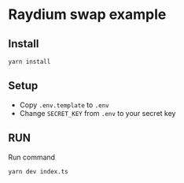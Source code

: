 # Raydium swap example


## Install

```
yarn install
```

## Setup

- Copy `.env.template` to `.env`
- Change `SECRET_KEY` from `.env` to your secret key

## RUN

Run command

```
yarn dev index.ts
```